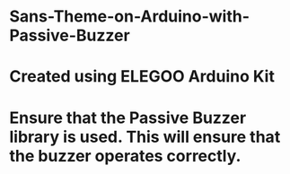 # Sans-Theme-on-Arduino-with-Passive-Buzzer
# Created using ELEGOO Arduino Kit
# Ensure that the Passive Buzzer library is used. This will ensure that the buzzer operates correctly.

